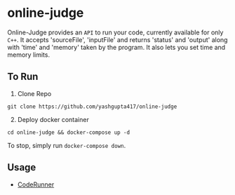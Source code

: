 # online-judge
Online-Judge provides an `API` to run your code, currently available for only `C++`. It accepts 'sourceFile', 'inputFile' and returns 'status' and 'output' along with 'time' and 'memory' taken by the program. It also lets you set time and memory limits.

## To Run
1. Clone Repo
```
git clone https://github.com/yashgupta417/online-judge
```
2. Deploy docker container
```
cd online-judge && docker-compose up -d
```

To stop, simply run `docker-compose down`.


## Usage
- [CodeRunner](https://github.com/yashgupta417/online-ide)



